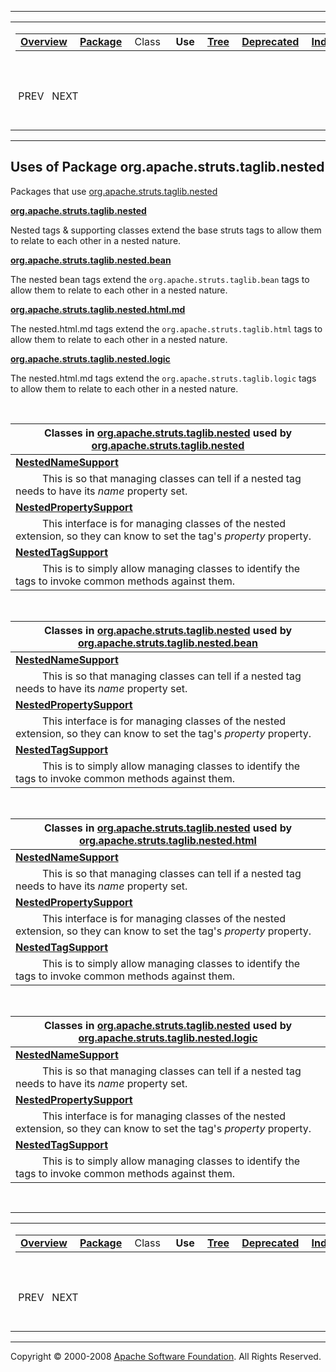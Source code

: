 ------------------------------------------------------------------------

<span id="navbar_top"></span> [](#skip-navbar_top "Skip navigation links")

<table>
<colgroup>
<col width="50%" />
<col width="50%" />
</colgroup>
<tbody>
<tr class="odd">
<td align="left"><span id="navbar_top_firstrow"></span>
<table>
<tbody>
<tr class="odd">
<td align="left"><a href="../../../../../overview-summary.html.md"><strong>Overview</strong></a> </td>
<td align="left"><a href="package-summary.html.md"><strong>Package</strong></a> </td>
<td align="left">Class </td>
<td align="left"> <strong>Use</strong> </td>
<td align="left"><a href="package-tree.html.md"><strong>Tree</strong></a> </td>
<td align="left"><a href="../../../../../deprecated-list.html.md"><strong>Deprecated</strong></a> </td>
<td align="left"><a href="../../../../../index-all.html.md"><strong>Index</strong></a> </td>
<td align="left"><a href="../../../../../help-doc.html.md"><strong>Help</strong></a> </td>
</tr>
</tbody>
</table></td>
<td align="left"></td>
</tr>
<tr class="even">
<td align="left"> PREV   NEXT</td>
<td align="left"><a href="../../../../../index.html.md?org/apache/struts/taglib/nested/package-use.html"><strong>FRAMES</strong></a>    <a href="package-use.html"><strong>NO FRAMES</strong></a>    
<a href="../../../../../allclasses-noframe.html.md"><strong>All Classes</strong></a></td>
</tr>
</tbody>
</table>

<span id="skip-navbar_top"></span>

------------------------------------------------------------------------

**Uses of Package
 org.apache.struts.taglib.nested**
----------------------------------

Packages that use [org.apache.struts.taglib.nested](../../../../../org/apache/struts/taglib/nested/package-summary.html.md)

[**org.apache.struts.taglib.nested**](#org.apache.struts.taglib.nested)

Nested tags & supporting classes extend the base struts tags to allow them to relate to each other in a nested nature. 

[**org.apache.struts.taglib.nested.bean**](#org.apache.struts.taglib.nested.bean)

The nested bean tags extend the `org.apache.struts.taglib.bean` tags to allow them to relate to each other in a nested nature. 

[**org.apache.struts.taglib.nested.html.md**](#org.apache.struts.taglib.nested.html)

The nested.html.md tags extend the `org.apache.struts.taglib.html` tags to allow them to relate to each other in a nested nature. 

[**org.apache.struts.taglib.nested.logic**](#org.apache.struts.taglib.nested.logic)

The nested.html.md tags extend the `org.apache.struts.taglib.logic` tags to allow them to relate to each other in a nested nature. 

 

<span id="org.apache.struts.taglib.nested"></span>

| Classes in [org.apache.struts.taglib.nested](../../../../../org/apache/struts/taglib/nested/package-summary.html.md) used by [org.apache.struts.taglib.nested](../../../../../org/apache/struts/taglib/nested/package-summary.html) |
|----------------------------------------------------------------------------------------------------------------------------------------------------------------------------------------------------------------------------------|
| **[**NestedNameSupport**](../../../../../org/apache/struts/taglib/nested/class-use/NestedNameSupport.html.md#org.apache.struts.taglib.nested)**                                                                                     
            This is so that managing classes can tell if a nested tag needs to have its *name* property set.                                                                                                                       |
| **[**NestedPropertySupport**](../../../../../org/apache/struts/taglib/nested/class-use/NestedPropertySupport.html.md#org.apache.struts.taglib.nested)**                                                                             
            This interface is for managing classes of the nested extension, so they can know to set the tag's *property* property.                                                                                                 |
| **[**NestedTagSupport**](../../../../../org/apache/struts/taglib/nested/class-use/NestedTagSupport.html.md#org.apache.struts.taglib.nested)**                                                                                       
            This is to simply allow managing classes to identify the tags to invoke common methods against them.                                                                                                                   |

 

<span id="org.apache.struts.taglib.nested.bean"></span>

| Classes in [org.apache.struts.taglib.nested](../../../../../org/apache/struts/taglib/nested/package-summary.html.md) used by [org.apache.struts.taglib.nested.bean](../../../../../org/apache/struts/taglib/nested/bean/package-summary.html) |
|--------------------------------------------------------------------------------------------------------------------------------------------------------------------------------------------------------------------------------------------|
| **[**NestedNameSupport**](../../../../../org/apache/struts/taglib/nested/class-use/NestedNameSupport.html.md#org.apache.struts.taglib.nested.bean)**                                                                                          
            This is so that managing classes can tell if a nested tag needs to have its *name* property set.                                                                                                                                 |
| **[**NestedPropertySupport**](../../../../../org/apache/struts/taglib/nested/class-use/NestedPropertySupport.html.md#org.apache.struts.taglib.nested.bean)**                                                                                  
            This interface is for managing classes of the nested extension, so they can know to set the tag's *property* property.                                                                                                           |
| **[**NestedTagSupport**](../../../../../org/apache/struts/taglib/nested/class-use/NestedTagSupport.html.md#org.apache.struts.taglib.nested.bean)**                                                                                            
            This is to simply allow managing classes to identify the tags to invoke common methods against them.                                                                                                                             |

 

<span id="org.apache.struts.taglib.nested.html.md"></span>

| Classes in [org.apache.struts.taglib.nested](../../../../../org/apache/struts/taglib/nested/package-summary.html.md) used by [org.apache.struts.taglib.nested.html](../../../../../org/apache/struts/taglib/nested/html/package-summary.html) |
|--------------------------------------------------------------------------------------------------------------------------------------------------------------------------------------------------------------------------------------------|
| **[**NestedNameSupport**](../../../../../org/apache/struts/taglib/nested/class-use/NestedNameSupport.html.md#org.apache.struts.taglib.nested.html)**                                                                                          
            This is so that managing classes can tell if a nested tag needs to have its *name* property set.                                                                                                                                 |
| **[**NestedPropertySupport**](../../../../../org/apache/struts/taglib/nested/class-use/NestedPropertySupport.html.md#org.apache.struts.taglib.nested.html)**                                                                                  
            This interface is for managing classes of the nested extension, so they can know to set the tag's *property* property.                                                                                                           |
| **[**NestedTagSupport**](../../../../../org/apache/struts/taglib/nested/class-use/NestedTagSupport.html.md#org.apache.struts.taglib.nested.html)**                                                                                            
            This is to simply allow managing classes to identify the tags to invoke common methods against them.                                                                                                                             |

 

<span id="org.apache.struts.taglib.nested.logic"></span>

| Classes in [org.apache.struts.taglib.nested](../../../../../org/apache/struts/taglib/nested/package-summary.html.md) used by [org.apache.struts.taglib.nested.logic](../../../../../org/apache/struts/taglib/nested/logic/package-summary.html) |
|----------------------------------------------------------------------------------------------------------------------------------------------------------------------------------------------------------------------------------------------|
| **[**NestedNameSupport**](../../../../../org/apache/struts/taglib/nested/class-use/NestedNameSupport.html.md#org.apache.struts.taglib.nested.logic)**                                                                                           
            This is so that managing classes can tell if a nested tag needs to have its *name* property set.                                                                                                                                   |
| **[**NestedPropertySupport**](../../../../../org/apache/struts/taglib/nested/class-use/NestedPropertySupport.html.md#org.apache.struts.taglib.nested.logic)**                                                                                   
            This interface is for managing classes of the nested extension, so they can know to set the tag's *property* property.                                                                                                             |
| **[**NestedTagSupport**](../../../../../org/apache/struts/taglib/nested/class-use/NestedTagSupport.html.md#org.apache.struts.taglib.nested.logic)**                                                                                             
            This is to simply allow managing classes to identify the tags to invoke common methods against them.                                                                                                                               |

 

------------------------------------------------------------------------

<span id="navbar_bottom"></span> [](#skip-navbar_bottom "Skip navigation links")

<table>
<colgroup>
<col width="50%" />
<col width="50%" />
</colgroup>
<tbody>
<tr class="odd">
<td align="left"><span id="navbar_bottom_firstrow"></span>
<table>
<tbody>
<tr class="odd">
<td align="left"><a href="../../../../../overview-summary.html.md"><strong>Overview</strong></a> </td>
<td align="left"><a href="package-summary.html.md"><strong>Package</strong></a> </td>
<td align="left">Class </td>
<td align="left"> <strong>Use</strong> </td>
<td align="left"><a href="package-tree.html.md"><strong>Tree</strong></a> </td>
<td align="left"><a href="../../../../../deprecated-list.html.md"><strong>Deprecated</strong></a> </td>
<td align="left"><a href="../../../../../index-all.html.md"><strong>Index</strong></a> </td>
<td align="left"><a href="../../../../../help-doc.html.md"><strong>Help</strong></a> </td>
</tr>
</tbody>
</table></td>
<td align="left"></td>
</tr>
<tr class="even">
<td align="left"> PREV   NEXT</td>
<td align="left"><a href="../../../../../index.html.md?org/apache/struts/taglib/nested/package-use.html"><strong>FRAMES</strong></a>    <a href="package-use.html"><strong>NO FRAMES</strong></a>    
<a href="../../../../../allclasses-noframe.html.md"><strong>All Classes</strong></a></td>
</tr>
</tbody>
</table>

<span id="skip-navbar_bottom"></span>

------------------------------------------------------------------------

Copyright © 2000-2008 [Apache Software Foundation](http://www.apache.org/). All Rights Reserved.

